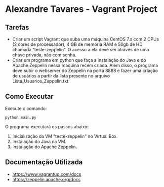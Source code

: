 # Alexandre Tavares - Vagrant Project

## Tarefas

- Criar um script Vagrant que suba uma máquina CentOS 7.x com 2 CPUs (2 cores de processador), 4 GB de memória RAM e 50gb de HD chamada “teste-zeppelin”. O acesso a ela deve ser através de uma chave privada, não com senha.  
- Criar um programa em python que faça a instalação do Java e do Apache Zeppelin nessa máquina recém criada. Além disso, o programa deve subir o webserver do Zeppelin na porta 8888 e fazer uma criação de usuários a partir da lista presente no arquivo Lista_Usuarios_Zeppelin.txt.  

## Como Executar
Execute o comando:

``
python main.py
``

O programa executará os passos abaixo:

1. Inicialização da VM "teste-zeppelin" no Virtual Box.
2. Instalação do Java na VM.
3. Instalação do Apache Zeppelin.


## Documentação Utilizada

- https://www.vagrantup.com/docs  
- https://zeppelin.apache.org/docs  
 